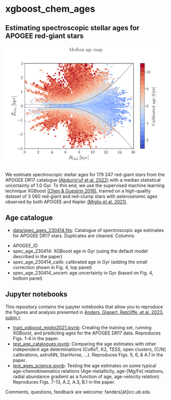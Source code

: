 # xgboost_chem_ages

## Estimating spectroscopic stellar ages for APOGEE red-giant stars

![Age map](im/RZ_agecoloured.png)

We estimate spectroscopic stellar ages for 179 247 red-giant stars from the APOGEE DR17 catalogue [(Abdurro'uf et al. 2022)](https://ui.adsabs.harvard.edu/abs/2022ApJS..259...35A/abstract) with a median statistical uncertainty of 1.0 Gyr. To this end, we use the supervised machine learning technique XGBoost [(Chen & Guestrin 2016)](https://ui.adsabs.harvard.edu/abs/2016arXiv160302754C/abstract), trained on a high-quality dataset of 3 060 red-giant and red-clump stars with asteroseismic ages observed by both APOGEE and Kepler [(Miglio et al. 2021)](https://ui.adsabs.harvard.edu/abs/2021A%26A...645A..85M/abstract). 

## Age catalogue

* [data/spec_ages_230414.fits](data/spec_ages_230414.fits): Catalogue of spectroscopic age estimates for APOGEE DR17 stars. Duplicates are cleaned. Columns:

- APOGEE_ID
- spec_age_230414: XGBoost age in Gyr (using the default model described in the paper)
- spec_age_230414_calib: calibrated age in Gyr (adding the small correction shown in Fig. 4, top panel)
- spec_age_230414_uncert: age uncertainty in Gyr (based on Fig. 4, bottom panel)

## Jupyter notebooks

This repository contains the jupyter notebooks that allow you to reproduce the figures and analysis presented in [Anders, Gispert, Ratcliffe, et al. 2023, subm.)](arxiv.org/TBD):

* [train_xgboost_miglio2021.ipynb](py/train_xgboost_miglio2021.ipynb): Creating the training set, running XGBoost, and predicting ages for the APOGEE DR17 data. Reproduces Figs. 1-4 in the paper.
* [test_age_catalogues.ipynb](py/test_age_catalogues.ipynb): Comparing the age estimates with other independent age determinations (CoRoT, K2, TESS, open clusters, [C/N] calibrations, astroNN, StarHorse, ...). Reproduces Figs. 5, 6, & A.1 in the paper.
* [test_ages_science.ipynb](py/test_ages_science.ipynb): Testing the age estimates on some typical age-chemokinematics relations (Age-metallicity, age-[Mg/Fe] relations, radial abundance gradient as a function of age, age-velocity relation). Reproduces Figs. 7-13, A.2, A.3, B.1 in the paper.

Comments, questions, feedback are welcome: fanders[ät]icc.ub.edu
